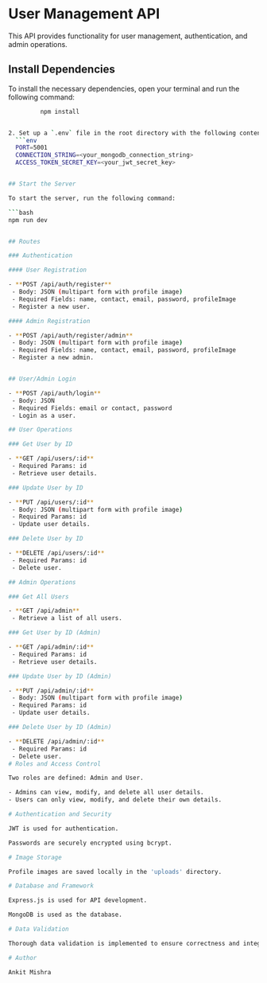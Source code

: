 # User Management API

This API provides functionality for user management, authentication, and admin operations.

## Install Dependencies

To install the necessary dependencies, open your terminal and run the following command:

 ```bash
          npm install


2. Set up a `.env` file in the root directory with the following content:
   ```env
   PORT=5001
   CONNECTION_STRING=<your_mongodb_connection_string>
   ACCESS_TOKEN_SECRET_KEY=<your_jwt_secret_key>


## Start the Server

To start the server, run the following command:

```bash
npm run dev


## Routes

### Authentication

#### User Registration

- **POST /api/auth/register**
  - Body: JSON (multipart form with profile image)
  - Required Fields: name, contact, email, password, profileImage
  - Register a new user.

#### Admin Registration

- **POST /api/auth/register/admin**
  - Body: JSON (multipart form with profile image)
  - Required Fields: name, contact, email, password, profileImage
  - Register a new admin.


## User/Admin Login

- **POST /api/auth/login**
  - Body: JSON
  - Required Fields: email or contact, password
  - Login as a user.

## User Operations

### Get User by ID

- **GET /api/users/:id**
  - Required Params: id
  - Retrieve user details.

### Update User by ID

- **PUT /api/users/:id**
  - Body: JSON (multipart form with profile image)
  - Required Params: id
  - Update user details.

### Delete User by ID

- **DELETE /api/users/:id**
  - Required Params: id
  - Delete user.

## Admin Operations

### Get All Users

- **GET /api/admin**
  - Retrieve a list of all users.

### Get User by ID (Admin)

- **GET /api/admin/:id**
  - Required Params: id
  - Retrieve user details.

### Update User by ID (Admin)

- **PUT /api/admin/:id**
  - Body: JSON (multipart form with profile image)
  - Required Params: id
  - Update user details.

### Delete User by ID (Admin)

- **DELETE /api/admin/:id**
  - Required Params: id
  - Delete user.
# Roles and Access Control

Two roles are defined: Admin and User.

- Admins can view, modify, and delete all user details.
- Users can only view, modify, and delete their own details.

# Authentication and Security

JWT is used for authentication.

Passwords are securely encrypted using bcrypt.

# Image Storage

Profile images are saved locally in the 'uploads' directory.

# Database and Framework

Express.js is used for API development.

MongoDB is used as the database.

# Data Validation

Thorough data validation is implemented to ensure correctness and integrity.

# Author

Ankit Mishra
